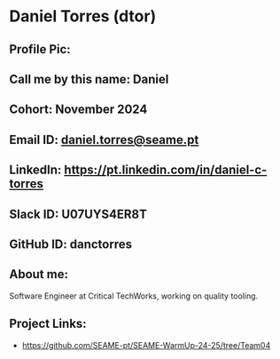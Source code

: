 # Daniel Torres (dtor)
## Profile Pic: 
## Call me by this name: Daniel
## Cohort: November 2024
## Email ID: daniel.torres@seame.pt
## LinkedIn: https://pt.linkedin.com/in/daniel-c-torres
## Slack ID: U07UYS4ER8T
## GitHub ID: danctorres
## About me: 
Software Engineer at Critical TechWorks, working on quality tooling.
## Project Links:
- https://github.com/SEAME-pt/SEAME-WarmUp-24-25/tree/Team04

